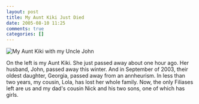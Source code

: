 ```yaml
---
layout: post
title: My Aunt Kiki Just Died
date: 2005-08-10 11:25
comments: true
categories: []
---
```

<img class=photo src="http://dinofilias.com/photo_album/11dino/2003/2003_071303/1Best/DSC01262.JPG" alt="My Aunt Kiki with my Uncle John" />

On the left is my Aunt Kiki. She just passed away about one hour ago. Her husband, John, passed away this winter. And in September of 2003, their oldest daughter, Georgia, passed away from an annheurism. In less than two years, my cousin, Lola, has lost her whole family. Now, the only Filiases left are us and my dad's cousin Nick and his two sons, one of which has girls.
